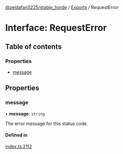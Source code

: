 [@zeldafan0225/stable_horde](../README.md) / [Exports](../modules.md) / RequestError

# Interface: RequestError

## Table of contents

### Properties

- [message](RequestError.md#message)

## Properties

### message

• **message**: `string`

The error message for this status code.

#### Defined in

[index.ts:2112](https://github.com/ZeldaFan0225/stable_horde/blob/9241243/index.ts#L2112)
